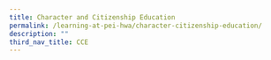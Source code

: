 ```yaml
---
title: Character and Citizenship Education
permalink: /learning-at-pei-hwa/character-citizenship-education/
description: ""
third_nav_title: CCE
---
```

